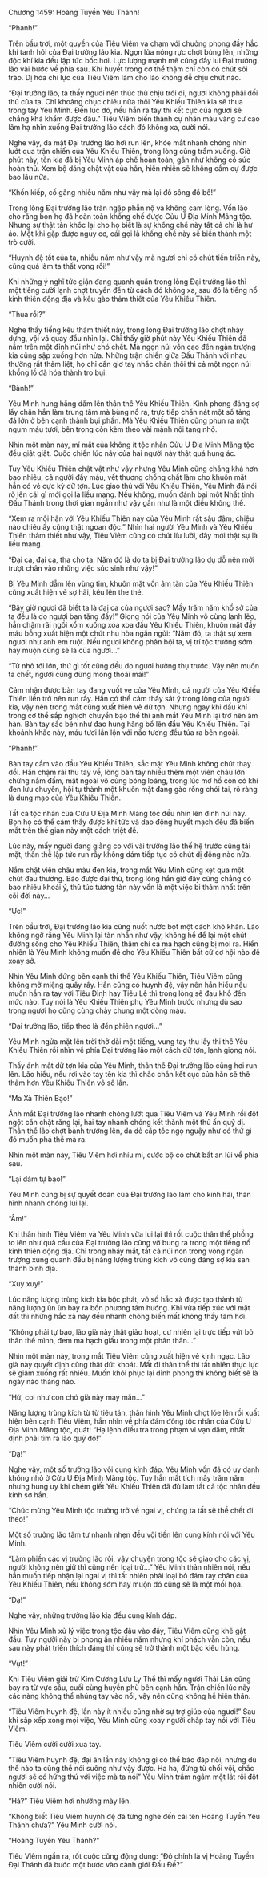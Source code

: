 




Chương 1459: Hoàng Tuyền Yêu Thánh!


“Phanh!”

Trên bầu trời, một quyền của Tiêu Viêm va chạm với chưởng phong đầy hắc khí tanh hôi của Đại trưởng lão kia. Ngọn lửa nóng rực chợt bùng lên, những độc khí kia đều lập tức bốc hơi. Lực lượng mạnh mẽ cũng đẩy lui Đại trưởng lão vài bước về phía sau. Khí huyết trong cơ thể thậm chí còn có chút sôi trào. Dị hỏa chi lực của Tiêu Viêm làm cho lão không dễ chịu chút nào.

“Đại trưởng lão, ta thấy ngươi nên thúc thủ chịu trói đi, ngươi không phải đối thủ của ta. Chỉ khoảng chục chiêu nữa thôi Yêu Khiếu Thiên kia sẽ thua trong tay Yêu Minh. Đến lúc đó, nếu hắn ra tay thì kết cục của ngươi sẽ chẳng khá khẩm được đâu.” Tiêu Viêm biến thành cự nhân màu vàng cư cao lâm hạ nhìn xuống Đại trưởng lão cách đó không xa, cười nói.

Nghe vậy, da mặt Đại trưởng lão hơi run lên, khóe mắt nhanh chóng nhìn lướt qua trận chiến của Yêu Khiếu Thiên, trong lòng cũng trầm xuống. Giờ phút này, tên kia đã bị Yêu Minh áp chế hoàn toàn, gần như không có sức hoàn thủ. Xem bộ dáng chật vật của hắn, hiển nhiên sẽ không cầm cự được bao lâu nữa.

“Khốn kiếp, cố gắng nhiều năm như vậy mà lại đổ sông đổ bể!”

Trong lòng Đại trưởng lão tràn ngập phẫn nộ và không cam lòng. Vốn lão cho rằng bọn họ đã hoàn toàn khống chế được Cửu U Địa Minh Mãng tộc. Nhưng sự thật tàn khốc lại cho họ biết là sự khống chế này tất cả chỉ là hư ảo. Một khi gặp được nguy cơ, cái gọi là khống chế này sẽ biến thành một trò cười.

“Huynh đệ tốt của ta, nhiều năm như vậy mà ngươi chỉ có chút tiến triển này, cũng quá làm ta thất vọng rồi!”

Khi những ý nghĩ tức giận đang quanh quẩn trong lòng Đại trưởng lão thì một tiếng cười lạnh chợt truyền đến từ cách đó không xa, sau đó là tiếng nổ kinh thiên động địa và kêu gào thảm thiết của Yêu Khiếu Thiên.

“Thua rồi?”

Nghe thấy tiếng kêu thảm thiết này, trong lòng Đại trưởng lão chợt nhảy dựng, vội vã quay đầu nhìn lại. Chỉ thấy giờ phút này Yêu Khiếu Thiên đã nằm trên một đỉnh núi như chó chết. Mà ngọn núi vốn cao đến ngàn trượng kia cũng sập xuống hơn nửa. Những trận chiến giữa Đấu Thánh với nhau thường rất thảm liệt, họ chỉ cần giơ tay nhấc chân thôi thì cả một ngọn núi khổng lồ đã hóa thành tro bụi.

“Bành!”

Yêu Minh hung hăng dẵm lên thân thể Yêu Khiếu Thiên. Kình phong đáng sợ lấy chân hắn làm trung tâm mà bùng nổ ra, trực tiếp chấn nát một số tảng đá lớn ở bên cạnh thành bụi phấn. Mà Yêu Khiếu Thiên cũng phun ra một ngụm máu tươi, bên trong còn kèm theo vài mảnh nội tạng nhỏ.

Nhìn một màn này, mí mắt của không ít tộc nhân Cửu U Địa Minh Mãng tộc đều giật giật. Cuộc chiến lúc nãy của hai người này thật quá hung ác.

Tuy Yêu Khiếu Thiên chật vật như vậy nhưng Yêu Minh cũng chẳng khá hơn bao nhiêu, cả người đầy máu, vết thương chồng chất làm cho khuôn mặt hắn có vẻ cực kỳ dữ tợn. Lúc giao thủ với Yêu Khiếu Thiên, Yêu Minh đã nói rõ lên cái gì mới gọi là liều mạng. Nếu không, muốn đánh bại một Nhất tinh Đấu Thánh trong thời gian ngắn như vậy gần như là một điều không thể.

“Xem ra mối hận với Yêu Khiếu Thiên này của Yêu Minh rất sâu đậm, chiêu nào chiêu ấy cũng thật ngoan độc.” Nhìn hai người Yêu Minh và Yêu Khiếu Thiên thảm thiết như vậy, Tiêu Viêm cũng có chút líu lưỡi, đây mới thật sự là liều mạng.

“Đại ca, đại ca, tha cho ta. Năm đó là do ta bị Đại trưởng lão dụ dỗ nên mới trượt chân vào những việc súc sinh như vậy!”

Bị Yêu Minh dẵm lên vùng tim, khuôn mặt vốn âm tàn của Yêu Khiếu Thiên cũng xuất hiện vẻ sợ hãi, kêu lên the thé.

“Bây giờ ngươi đã biết ta là đại ca của ngươi sao? Mấy trăm năm khổ sở của ta đều là do ngươi ban tặng đấy!” Giọng nói của Yêu Minh vô cùng lạnh lẽo, hắn chậm rãi ngồi xổm xuống xoa xoa đầu Yêu Khiếu Thiên, khuôn mặt đầy máu bỗng xuất hiện một chút nhu hòa ngắn ngủi: “Năm đó, ta thật sự xem ngươi như anh em ruột. Nếu ngươi không phản bội ta, vị trí tộc trưởng sớm hay muộn cũng sẽ là của ngươi…”

“Từ nhỏ tới lớn, thứ gì tốt cũng đều do ngươi hưởng thụ trước. Vậy nên muốn ta chết, ngươi cũng đừng mong thoải mái!”

Cảm nhận được bàn tay đang vuốt ve của Yêu Minh, cả người của Yêu Khiếu Thiên liền trở nên run rẩy. Hắn có thể cảm thấy sát ý trong lòng của người kia, vậy nên trong mắt cũng xuất hiện vẻ dữ tợn. Nhưng ngay khi đấu khí trong cơ thể sắp nghịch chuyển bạo thể thì ánh mắt Yêu Minh lại trở nên âm hàn. Bàn tay sắc bén như đao hung hăng bổ lên đầu Yêu Khiếu Thiên. Tại khoảnh khắc này, máu tươi lẫn lộn với não tương đều túa ra bên ngoài.

“Phanh!”

Bàn tay cắm vào đầu Yêu Khiếu Thiên, sắc mặt Yêu Minh không chút thay đổi. Hắn chậm rãi thu tay về, lòng bàn tay nhiều thêm một viên châu lớn chừng nắm đấm, mặt ngoài vô cùng bóng loáng, trong lúc mơ hồ còn có khí đen lưu chuyển, hội tụ thành một khuôn mặt đang gào rống chói tai, rõ ràng là dung mạo của Yêu Khiếu Thiên.

Tất cả tộc nhân của Cửu U Địa Minh Mãng tộc đều nhìn lên đỉnh núi này. Bọn họ có thể cảm thấy được khí tức và dao động huyết mạch đều đã biến mất trên thế gian này một cách triệt để.

Lúc này, mấy người đang giằng co với vài trưởng lão thế hệ trước cũng tái mặt, thân thể lập tức run rẩy không dám tiếp tục có chút dị động nào nữa.

Nắm chặt viên châu màu đen kia, trong mắt Yêu Minh cũng xẹt qua một chút đau thương. Báo được đại thù, trong lòng hắn giờ đây cũng chẳng có bao nhiêu khoái ý, thủ túc tương tàn này vốn là một việc bi thảm nhất trên cõi đời này…

“Ực!”

Trên bầu trời, Đại trưởng lão kia cũng nuốt nước bọt một cách khó khăn. Lão không ngờ rằng Yêu Minh lại tàn nhẫn như vậy, không hề để lại một chút đường sống cho Yêu Khiếu Thiên, thậm chí cả ma hạch cũng bị moi ra. Hiển nhiên là Yêu Minh không muốn để cho Yêu Khiếu Thiên bất cứ cơ hội nào để xoay sở.

Nhìn Yêu Minh đứng bên cạnh thi thể Yêu Khiếu Thiên, Tiêu Viêm cũng không mở miệng quấy rầy. Hắn cũng có huynh đệ, vậy nên hắn hiểu nếu muốn hắn ra tay với Tiêu Đỉnh hay Tiêu Lệ thì trong lòng sẽ đau khổ đến mức nào. Tuy nói là Yêu Khiếu Thiên phụ Yêu Minh trước nhưng dù sao trong người họ cũng cùng chảy chung một dòng máu.

“Đại trưởng lão, tiếp theo là đến phiên ngươi…”

Yêu Minh ngửa mặt lên trời thở dài một tiếng, vung tay thu lấy thi thể Yêu Khiếu Thiên rồi nhìn về phía Đại trưởng lão một cách dữ tợn, lạnh giọng nói.

Thấy ánh mắt dữ tợn kia của Yêu Minh, thân thể Đại trưởng lão cũng hơi run lên. Lão hiểu, nếu rơi vào tay tên kia thì chắc chắn kết cục của hắn sẽ thê thảm hơn Yêu Khiếu Thiên vô số lần.

“Ma Xà Thiên Bạo!”

Ánh mắt Đại trưởng lão nhanh chóng lướt qua Tiêu Viêm và Yêu Minh rồi đột ngột cắn chặt răng lại, hai tay nhanh chóng kết thành một thủ ấn quỷ dị. Thân thể lão chợt bành trướng lên, da dẻ cấp tốc ngọ nguậy như có thứ gì đó muốn phá thể mà ra.

Nhìn một màn này, Tiêu Viêm hơi nhíu mi, cước bộ có chút bất an lùi về phía sau.

“Lại dám tự bạo!”

Yêu Minh cũng bị sự quyết đoán của Đại trưởng lão làm cho kinh hãi, thân hình nhanh chóng lui lại.

“Ầm!”

Khi thân hình Tiêu Viêm và Yêu Minh vừa lui lại thì rốt cuộc thân thể phồng to lên như quả cầu của Đại trưởng lão cũng vỡ bung ra trong một tiếng nổ kinh thiên động địa. Chỉ trong nháy mắt, tất cả núi non trong vòng ngàn trượng xung quanh đều bị năng lượng trùng kích vô cùng đáng sợ kia san thành bình địa.

“Xuy xuy!”

Lúc năng lượng trùng kích kia bộc phát, vô số hắc xà được tạo thành từ năng lượng ùn ùn bay ra bốn phương tám hướng. Khi vừa tiếp xúc với mặt đất thì những hắc xà này đều nhanh chóng biến mất không thấy tăm hơi.

“Không phải tự bạo, lão già này thật giảo hoạt, cư nhiên lại trực tiếp vứt bỏ thân thể mình, đem ma hạch giấu trong một phân thân…”

Nhìn một màn này, trong mắt Tiêu Viêm cũng xuất hiện vẻ kinh ngạc. Lão già này quyết định cũng thật dứt khoát. Mất đi thân thể thì tất nhiên thực lực sẽ giảm xuống rất nhiều. Muốn khôi phục lại đỉnh phong thì không biết sẽ là ngày nào tháng nào.

“Hừ, coi như con chó già này may mắn…”

Năng lượng trùng kích từ từ tiêu tán, thân hình Yêu Minh chợt lóe lên rồi xuất hiện bên cạnh Tiêu Viêm, hắn nhìn về phía đám đông tộc nhân của Cửu U Địa Minh Mãng tộc, quát: “Hạ lệnh điều tra trong phạm vi vạn dặm, nhất định phải tìm ra lão quỷ đó!”

“Dạ!”

Nghe vậy, một số trưởng lão vội cung kính đáp. Yêu Minh vốn đã có uy danh không nhỏ ở Cửu U Địa Minh Mãng tộc. Tuy hắn mất tích mấy trăm năm nhưng hung uy khi chém giết Yêu Khiếu Thiên đã đủ làm tất cả tộc nhân đều kính sợ hắn.

“Chúc mừng Yêu Minh tộc trưởng trở về ngai vị, chúng ta tất sẽ thề chết đi theo!”

Một số trưởng lão tâm tư nhanh nhẹn đều vội tiến lên cung kính nói với Yêu Minh.

“Làm phiền các vị trưởng lão rồi, vậy chuyện trong tộc sẽ giao cho các vị, người không nên giữ thì cũng nên loại trừ…” Yêu Minh thản nhiên nói, nếu hắn muốn tiếp nhận lại ngai vị thì tất nhiên phải loại bỏ đám tay chân của Yêu Khiếu Thiên, nếu không sớm hay muộn đó cũng sẽ là một mối họa.

“Dạ!”

Nghe vậy, những trưởng lão kia đều cung kính đáp.

Nhìn Yêu Minh xử lý việc trong tộc đâu vào đấy, Tiêu Viêm cũng khẽ gật đầu. Tuy người này bị phong ấn nhiều năm nhưng khí phách vẫn còn, nếu sau này phát triển thích đáng thì cũng sẽ trở thành một bậc kiêu hùng.

“Vụt!”

Khi Tiêu Viêm giải trừ Kim Cương Lưu Ly Thể thì mấy người Thải Lân cũng bay ra từ vực sâu, cuối cùng huyền phù bên cạnh hắn. Trận chiến lúc nãy các nàng không thể nhúng tay vào nổi, vậy nên cũng không hề hiện thân.

“Tiêu Viêm huynh đệ, lần này ít nhiều cũng nhờ sự trợ giúp của ngươi!” Sau khi sắp xếp xong mọi việc, Yêu Minh cũng xoay người chắp tay nói với Tiêu Viêm.

Tiêu Viêm cười cười xua tay.

“Tiêu Viêm huynh đệ, đại ân lần này không gì có thể báo đáp nổi, nhưng dù thế nào ta cũng thể nói suông như vậy được. Ha ha, đừng từ chối vội, chắc ngươi sẽ có hứng thú với việc mà ta nói” Yêu Minh trầm ngâm một lát rồi đột nhiên cười nói.

“Hả?” Tiêu Viêm hơi nhướng mày lên.

“Không biết Tiêu Viêm huynh đệ đã từng nghe đến cái tên Hoàng Tuyền Yêu Thánh chưa?” Yêu Minh cười nói.

“Hoàng Tuyền Yêu Thánh?”

Tiêu Viêm ngẩn ra, rốt cuộc cũng động dung: “Đó chính là vị Hoàng Tuyền Đại Thánh đã bước một bước vào cảnh giới Đấu Đế?”




